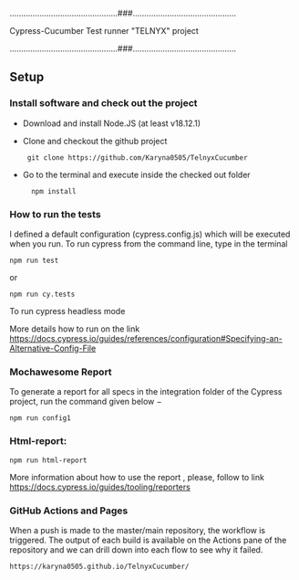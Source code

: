 ...............................................###.............................................

Cypress-Cucumber Test runner "TELNYX" project

...............................................###.............................................

## Setup
### Install software and check out the project
 - Download and install Node.JS (at least v18.12.1)
 - Clone and checkout the github project

        git clone https://github.com/Karyna0505/TelnyxCucumber

 - Go to the terminal and execute inside the checked out folder

         npm install 

### How to run the tests
I defined a default configuration (cypress.config.js) which will be executed when you run. To run cypress from the command line, type in the terminal
    
    npm run test

or 

    npm run cy.tests

To run cypress headless mode

More details how to run on the link https://docs.cypress.io/guides/references/configuration#Specifying-an-Alternative-Config-File


### Mochawesome Report

To generate a report for all specs in the integration folder of the Cypress project, run the command given below −

    npm run config1

### Html-report:

    npm run html-report

More information about how to use the report , please, follow to link https://docs.cypress.io/guides/tooling/reporters

### GitHub Actions and Pages 
When a push is made to the master/main repository, the workflow is triggered. The output of each build is available on the Actions pane of the repository and we can drill down into each flow to see why it failed.

    https://karyna0505.github.io/TelnyxCucumber/